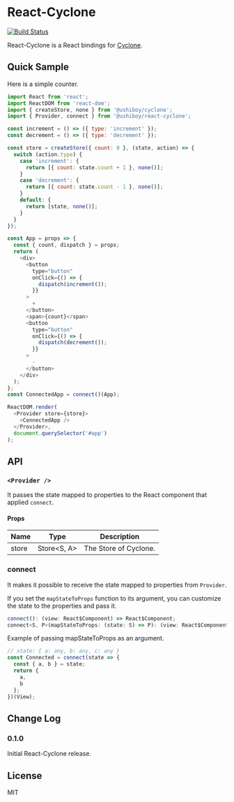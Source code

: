 # React-Cyclone

[![Build Status](https://travis-ci.org/ushiboy/react-cyclone.svg?branch=master)](https://travis-ci.org/ushiboy/react-cyclone)

React-Cyclone is a React bindings for [Cyclone](https://www.npmjs.com/package/@ushiboy/cyclone).

## Quick Sample

Here is a simple counter.

```javascript
import React from 'react';
import ReactDOM from 'react-dom';
import { createStore, none } from '@ushiboy/cyclone';
import { Provider, connect } from '@ushiboy/react-cyclone';

const increment = () => ({ type: 'increment' });
const decrement = () => ({ type: 'decrement' });

const store = createStore({ count: 0 }, (state, action) => {
  switch (action.type) {
    case 'increment': {
      return [{ count: state.count + 1 }, none()];
    }
    case 'decrement': {
      return [{ count: state.count - 1 }, none()];
    }
    default: {
      return [state, none()];
    }
  }
});

const App = props => {
  const { count, dispatch } = props;
  return (
    <div>
      <button
        type="button"
        onClick={() => {
          dispatch(increment());
        }}
      >
        +
      </button>
      <span>{count}</span>
      <button
        type="button"
        onClick={() => {
          dispatch(decrement());
        }}
      >
        -
      </button>
    </div>
  );
};
const ConnectedApp = connect()(App);

ReactDOM.render(
  <Provider store={store}>
    <ConnectedApp />
  </Provider>,
  document.querySelector('#app')
);
```

## API

### `<Provider />`

It passes the state mapped to properties to the React component that applied `connect`.

#### Props

| Name | Type | Description |
| ---- | ---- | ----------- |
| store | Store<S, A> | The Store of Cyclone. |

### connect

It makes it possible to receive the state mapped to properties from `Provider`.

If you set the `mapStateToProps` function to its argument, you can customize the state to the properties and pass it.

```javascript
connect(): (view: React$Component) => React$Component;
connect<S, P>(mapStateToProps: (state: S) => P): (view: React$Component) => React$Component;
```

Example of passing mapStateToProps as an argument.

```javascript
// state: { a: any, b: any, c: any }
const Connected = connect(state => {
  const { a, b } = state;
  return {
    a,
    b
  };
})(View);
```

## Change Log

### 0.1.0

Initial React-Cyclone release.

## License

MIT
